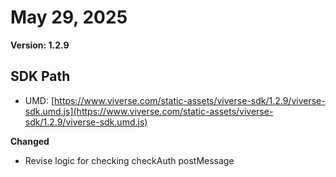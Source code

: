 # May 29, 2025

**Version: 1.2.9**

## SDK Path

- UMD: [https://www.viverse.com/static-assets/viverse-sdk/1.2.9/viverse-sdk.umd.js](https://www.viverse.com/static-assets/viverse-sdk/1.2.9/viverse-sdk.umd.js)

**Changed**

- Revise logic for checking checkAuth postMessage
